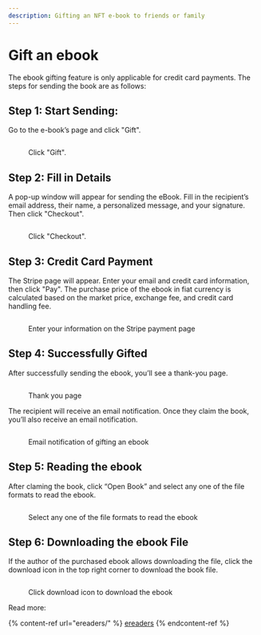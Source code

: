 ```yaml
---
description: Gifting an NFT e-book to friends or family
---
```


# Gift an ebook

The ebook gifting feature is only applicable for credit card payments. The steps for sending the book are as follows:

## Step 1: Start Sending:

Go to the e-book’s page and click "Gift".

<figure><img src="../../.gitbook/assets/Gift 1-en.png" alt=""><figcaption><p>Click "Gift".</p></figcaption></figure>

## Step 2: Fill in Details

A pop-up window will appear for sending the eBook. Fill in the recipient’s email address, their name, a personalized message, and your signature. Then click "Checkout".

<figure><img src="../../.gitbook/assets/Gift 2-en.png" alt=""><figcaption><p>Click "Checkout".</p></figcaption></figure>

## Step 3: Credit Card Payment

The Stripe page will appear. Enter your email and credit card information, then click "Pay". The purchase price of the ebook in fiat currency is calculated based on the market price, exchange fee, and credit card handling fee.

<figure><img src="../../.gitbook/assets/Gift 3.png" alt=""><figcaption><p>Enter your information on the Stripe payment page</p></figcaption></figure>

## Step 4: Successfully Gifted

After successfully sending the ebook, you’ll see a thank-you page.

<figure><img src="../../.gitbook/assets/Gift 4-en.png" alt=""><figcaption><p>Thank you page</p></figcaption></figure>

The recipient will receive an email notification. Once they claim the book, you’ll also receive an email notification.

<figure><img src="../../.gitbook/assets/Gift 5-en.png" alt=""><figcaption><p> Email notification of gifting an ebook</p></figcaption></figure>

## Step 5: Reading the ebook

After claming the book, click “Open Book” and select any one of the file formats to read the ebook.

<figure><img src="../../.gitbook/assets/Collect NFT Book 11-en.png" alt=""><figcaption><p>Select any one of the file formats to read the ebook</p></figcaption></figure>

## Step 6: Downloading the ebook File

If the author of the purchased ebook allows downloading the file, click the download icon in the top right corner to download the book file.

<figure><img src="../../.gitbook/assets/Collect NFT Book 12.png" alt=""><figcaption><p>Click download icon to download the ebook</p></figcaption></figure>

Read more:

{% content-ref url="ereaders/" %}
[ereaders](ereaders/)
{% endcontent-ref %}
